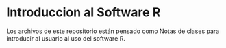 # Introduccion al Software R
Los archivos de este repositorio están pensado como Notas de clases para introducir al usuario al uso del software R.


